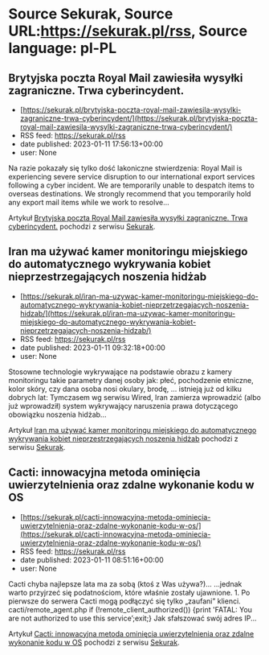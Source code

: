 # Source Sekurak, Source URL:https://sekurak.pl/rss, Source language: pl-PL

## Brytyjska poczta Royal Mail zawiesiła wysyłki zagraniczne. Trwa cyberincydent.
 - [https://sekurak.pl/brytyjska-poczta-royal-mail-zawiesila-wysylki-zagraniczne-trwa-cyberincydent/](https://sekurak.pl/brytyjska-poczta-royal-mail-zawiesila-wysylki-zagraniczne-trwa-cyberincydent/)
 - RSS feed: https://sekurak.pl/rss
 - date published: 2023-01-11 17:56:13+00:00
 - user: None

<p>Na razie pokazały się tylko dość lakoniczne stwierdzenia: Royal Mail is experiencing severe service disruption to our international export services following a cyber incident. We are temporarily unable to despatch items to overseas destinations. We strongly recommend that you temporarily hold any export mail items while we work to resolve...</p>
<p>Artykuł <a href="https://sekurak.pl/brytyjska-poczta-royal-mail-zawiesila-wysylki-zagraniczne-trwa-cyberincydent/" rel="nofollow">Brytyjska poczta Royal Mail zawiesiła wysyłki zagraniczne. Trwa cyberincydent.</a> pochodzi z serwisu <a href="https://sekurak.pl" rel="nofollow">Sekurak</a>.</p>

## Iran ma używać kamer monitoringu miejskiego do automatycznego wykrywania kobiet nieprzestrzegających noszenia hidżab
 - [https://sekurak.pl/iran-ma-uzywac-kamer-monitoringu-miejskiego-do-automatycznego-wykrywania-kobiet-nieprzetrzegajacych-noszenia-hidzab/](https://sekurak.pl/iran-ma-uzywac-kamer-monitoringu-miejskiego-do-automatycznego-wykrywania-kobiet-nieprzetrzegajacych-noszenia-hidzab/)
 - RSS feed: https://sekurak.pl/rss
 - date published: 2023-01-11 09:32:18+00:00
 - user: None

<p>Stosowne technologie wykrywające na podstawie obrazu z kamery monitoringu takie parametry danej osoby jak: płeć, pochodzenie etniczne, kolor skóry, czy dana osoba nosi okulary, brodę, &#8230; istnieją już od kilku dobrych lat: Tymczasem wg serwisu Wired, Iran zamierza wprowadzić (albo już wprowadził) system wykrywający naruszenia prawa dotyczącego obowiązku noszenia hidżab...</p>
<p>Artykuł <a href="https://sekurak.pl/iran-ma-uzywac-kamer-monitoringu-miejskiego-do-automatycznego-wykrywania-kobiet-nieprzetrzegajacych-noszenia-hidzab/" rel="nofollow">Iran ma używać kamer monitoringu miejskiego do automatycznego wykrywania kobiet nieprzestrzegających noszenia hidżab</a> pochodzi z serwisu <a href="https://sekurak.pl" rel="nofollow">Sekurak</a>.</p>

## Cacti: innowacyjna metoda ominięcia uwierzytelnienia oraz zdalne wykonanie kodu w OS
 - [https://sekurak.pl/cacti-innowacyjna-metoda-ominiecia-uwierzytelnienia-oraz-zdalne-wykonanie-kodu-w-os/](https://sekurak.pl/cacti-innowacyjna-metoda-ominiecia-uwierzytelnienia-oraz-zdalne-wykonanie-kodu-w-os/)
 - RSS feed: https://sekurak.pl/rss
 - date published: 2023-01-11 08:51:16+00:00
 - user: None

<p>Cacti chyba najlepsze lata ma za sobą (ktoś z Was używa?)&#8230; &#8230;jednak warto przyjrzeć się podatnościom, które właśnie zostały ujawnione. 1. Po pierwsze do serwera Cacti mogą podłączyć się tylko &#8222;zaufani&#8221; klienci. cacti/remote_agent.php if (!remote_client_authorized()) {print 'FATAL: You are not authorized to use this service&#8217;;exit;} Jak sfałszować swój adres IP...</p>
<p>Artykuł <a href="https://sekurak.pl/cacti-innowacyjna-metoda-ominiecia-uwierzytelnienia-oraz-zdalne-wykonanie-kodu-w-os/" rel="nofollow">Cacti: innowacyjna metoda ominięcia uwierzytelnienia oraz zdalne wykonanie kodu w OS</a> pochodzi z serwisu <a href="https://sekurak.pl" rel="nofollow">Sekurak</a>.</p>
